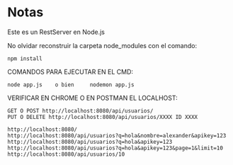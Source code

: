 # Notas
Este es un RestServer en Node.js

No olvidar reconstruir la carpeta node_modules con el comando:
```
npm install
```

COMANDOS PARA EJECUTAR EN EL CMD:
```
node app.js    o bien     nodemon app.js 
```

VERIFICAR EN CHROME O EN POSTMAN EL LOCALHOST:
```
GET O POST http://localhost:8080/api/usuarios/
PUT O DELETE http://localhost:8080/api/usuarios/XXXX ID XXXX

http://localhost:8080/
http://localhost:8080/api/usuarios?q=hola&nombre=alexander&apikey=123
http://localhost:8080/api/usuarios?q=hola&apikey=123
http://localhost:8080/api/usuarios?q=hola&apikey=123&page=1&limit=10
http://localhost:8080/api/usuarios/10
```